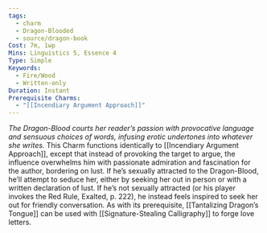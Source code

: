 ```yaml
---
tags:
  - charm
  - Dragon-Blooded
  - source/dragon-book
Cost: 7m, 1wp
Mins: Linguistics 5, Essence 4
Type: Simple
Keywords:
  - Fire/Wood
  - Written-only
Duration: Instant
Prerequisite Charms:
  - "[[Incendiary Argument Approach]]"
---
```

*The Dragon-Blood courts her reader’s passion with provocative language and sensuous choices of words, infusing erotic undertones into whatever she writes.*
This Charm functions identically to [[Incendiary Argument Approach]], except that instead of provoking the target to argue, the influence overwhelms him with passionate admiration and fascination for the author, bordering on lust. If he’s sexually attracted to the Dragon-Blood, he’ll attempt to seduce her, either by seeking her out in person or with a written declaration of lust. If he’s not sexually attracted (or his player invokes the Red Rule, Exalted, p. 222), he instead feels inspired to seek her out for friendly conversation. As with its prerequisite, [[Tantalizing Dragon’s Tongue]] can be used with [[Signature-Stealing Calligraphy]] to forge love letters.